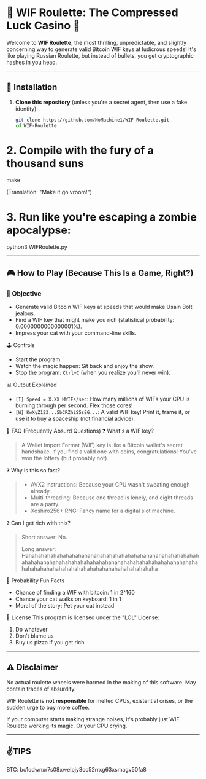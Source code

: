 # 🎰 WIF Roulette: The Compressed Luck Casino 🎰

Welcome to **WIF Roulette**, the most thrilling, unpredictable, and slightly concerning way to generate valid Bitcoin WIF keys at ludicrous speeds! It's like playing Russian Roulette, but instead of bullets, you get cryptographic hashes in you head. 



---

## 🚀 Installation

1. **Clone this repository** (unless you're a secret agent, then use a fake identity):
   ```bash
   git clone https://github.com/NoMachine1/WIF-Roulette.git
   cd WIF-Roulette


# 2. Compile with the fury of a thousand suns

   make

(Translation: "Make it go vroom!")

# 3. Run like you're escaping a zombie apocalypse:

   python3 WIFRoulette.py

---

## 🎮 How to Play (Because This Is a Game, Right?)

### 🎯 Objective
- Generate valid Bitcoin WIF keys at speeds that would make Usain Bolt jealous.
- Find a WIF key that might make you rich (statistical probability: 0.0000000000000001%).
- Impress your cat with your command-line skills.

🕹️ Controls
- Start the program
- Watch the magic happen: Sit back and enjoy the show.
- Stop the program: `Ctrl+C` (when you realize you'll never win).

📊 Output Explained
- `[I] Speed = X.XX MWIFs/sec`: How many millions of WIFs your CPU is burning through per second. Flex those cores!
- `[W] KwXyZ123...5bCRZhiS5sEG...`: A valid WIF key! Print it, frame it, or use it to buy a spaceship (not financial advice).

🤔 FAQ (Frequently Absurd Questions)
❓ What's a WIF key?
> A Wallet Import Format (WIF) key is like a Bitcoin wallet's secret handshake. If you find a valid one with coins, congratulations! You've won the lottery (but probably not).

❓ Why is this so fast?
> - AVX2 instructions: Because your CPU wasn't sweating enough already.
> - Multi-threading: Because one thread is lonely, and eight threads are a party.
> - Xoshiro256+ RNG: Fancy name for a digital slot machine.

❓ Can I get rich with this?
> Short answer: No.
> 
> Long answer: Hahahahahahahahahahahahahahahahahahahahahahahahahahahahahahahahahahahahahahahahahahahahahahahahahahahahahahahahahahahahahahahahahahahahahahahahahahahahahahaha

🎲 Probability Fun Facts
- Chance of finding a WIF with bitcoin: 1 in 2^160
- Chance your cat walks on keyboard: 1 in 1
- Moral of the story: Pet your cat instead

📜 License
This program is licensed under the "LOL" License:
1. Do whatever
2. Don't blame us
3. Buy us pizza if you get rich

---

## ⚠️ Disclaimer

No actual roulette wheels were harmed in the making of this software. May contain traces of absurdity.

WIF Roulette is **not responsible** for melted CPUs, existential crises, or the sudden urge to buy more coffee.

If your computer starts making strange noises, it's probably just WIF Roulette working its magic. Or your CPU crying.


---


## ✌️**TIPS**
BTC: bc1qdwnxr7s08xwelpjy3cc52rrxg63xsmagv50fa8


